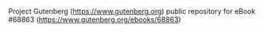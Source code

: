 Project Gutenberg (https://www.gutenberg.org) public repository for
eBook #68863 (https://www.gutenberg.org/ebooks/68863)
